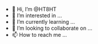 - 👋 Hi, I’m @HT8HT
- 👀 I’m interested in ...
- 🌱 I’m currently learning ...
- 💞️ I’m looking to collaborate on ...
- 📫 How to reach me ...

<!---
HT8HT/HT8HT is a ✨ special ✨ repository because its `README.md` (this file) appears on your GitHub profile.
You can click the Preview link to take a look at your changes.
--->
